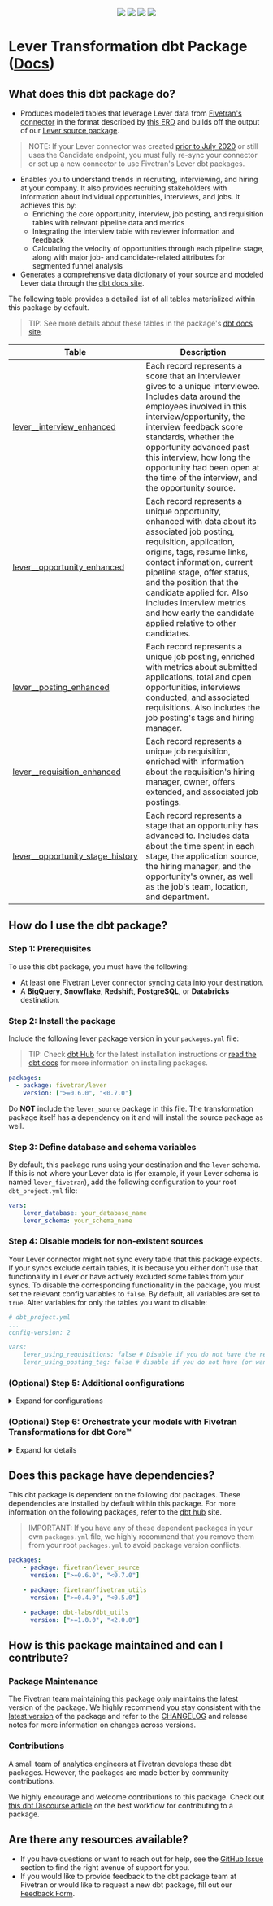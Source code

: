 <p align="center">
    <a alt="License"
        href="https://github.com/fivetran/dbt_lever/blob/main/LICENSE">
        <img src="https://img.shields.io/badge/License-Apache%202.0-blue.svg" /></a>
    <a alt="dbt-core">
        <img src="https://img.shields.io/badge/dbt_Core™_version->=1.3.0_,<2.0.0-orange.svg" /></a>
    <a alt="Maintained?">
        <img src="https://img.shields.io/badge/Maintained%3F-yes-green.svg" /></a>
    <a alt="PRs">
        <img src="https://img.shields.io/badge/Contributions-welcome-blueviolet" /></a>
</p>

# Lever Transformation dbt Package ([Docs](https://fivetran.github.io/dbt_lever/))
## What does this dbt package do?
- Produces modeled tables that leverage Lever data from [Fivetran's connector](https://fivetran.com/docs/applications/lever) in the format described by [this ERD](https://fivetran.com/docs/applications/lever#schemainformation) and builds off the output of our [Lever source package](https://github.com/fivetran/dbt_lever_source).
> NOTE: If your Lever connector was created [prior to July 2020](https://fivetran.com/docs/applications/lever/changelog) or still uses the Candidate endpoint, you must fully re-sync your connector or set up a new connector to use Fivetran's Lever dbt packages.

- Enables you to understand trends in recruiting, interviewing, and hiring at your company. It also provides recruiting stakeholders with information about individual opportunities, interviews, and jobs. It achieves this by:
    - Enriching the core opportunity, interview, job posting, and requisition tables with relevant pipeline data and metrics
    - Integrating the interview table with reviewer information and feedback
    - Calculating the velocity of opportunities through each pipeline stage, along with major job- and candidate-related attributes for segmented funnel analysis
- Generates a comprehensive data dictionary of your source and modeled Lever data through the [dbt docs site](https://fivetran.github.io/dbt_lever/#!/overview).

<!--section=“lever_transformation_model"-->
The following table provides a detailed list of all tables materialized within this package by default.
> TIP: See more details about these tables in the package's [dbt docs site](https://fivetran.github.io/dbt_lever/#!/overview?g_v=1).


| **Table**                | **Description**                                                                                                                                |
| ------------------------ | ---------------------------------------------------------------------------------------------------------------------------------------------- |
| [lever__interview_enhanced](https://fivetran.github.io/dbt_lever/#!/model/model.lever.lever__interview_enhanced)             | Each record represents a score that an interviewer gives to a unique interviewee. Includes data around the employees involved in this interview/opportunity, the interview feedback score standards, whether the opportunity advanced past this interview, how long the opportunity had been open at the time of the interview, and the opportunity source. |
| [lever__opportunity_enhanced](https://fivetran.github.io/dbt_lever/#!/model/model.lever.lever__opportunity_enhanced)             | Each record represents a unique opportunity, enhanced with data about its associated job posting, requisition, application, origins, tags, resume links, contact information, current pipeline stage, offer status, and the position that the candidate applied for. Also includes interview metrics and how early the candidate applied relative to other candidates. |
| [lever__posting_enhanced](https://fivetran.github.io/dbt_lever/#!/model/model.lever.lever__posting_enhanced)             | Each record represents a unique job posting, enriched with metrics about submitted applications, total and open opportunities, interviews conducted, and associated requisitions. Also includes the job posting's tags and hiring manager. |
| [lever__requisition_enhanced](https://fivetran.github.io/dbt_lever/#!/model/model.lever.lever__requisition_enhanced)             | Each record represents a unique job requisition, enriched with information about the requisition's hiring manager, owner, offers extended, and associated job postings. |
| [lever__opportunity_stage_history](https://fivetran.github.io/dbt_lever/#!/model/model.lever.lever__opportunity_stage_history)             | Each record represents a stage that an opportunity has advanced to. Includes data about the time spent in each stage, the application source, the hiring manager, and the opportunity's owner, as well as the job's team, location, and department. |

<!--section-end-->

## How do I use the dbt package?

### Step 1: Prerequisites
To use this dbt package, you must have the following:

- At least one Fivetran Lever connector syncing data into your destination.
- A **BigQuery**, **Snowflake**, **Redshift**, **PostgreSQL**, or **Databricks** destination.

### Step 2: Install the package
Include the following lever package version in your `packages.yml` file:
> TIP: Check [dbt Hub](https://hub.getdbt.com/) for the latest installation instructions or [read the dbt docs](https://docs.getdbt.com/docs/package-management) for more information on installing packages.
```yaml
packages:
  - package: fivetran/lever
    version: [">=0.6.0", "<0.7.0"]
```

Do **NOT** include the `lever_source` package in this file. The transformation package itself has a dependency on it and will install the source package as well.

### Step 3: Define database and schema variables
By default, this package runs using your destination and the `lever` schema. If this is not where your Lever data is (for example, if your Lever schema is named `lever_fivetran`), add the following configuration to your root `dbt_project.yml` file:

```yml
vars:
    lever_database: your_database_name
    lever_schema: your_schema_name 
```
### Step 4: Disable models for non-existent sources
Your Lever connector might not sync every table that this package expects. If your syncs exclude certain tables, it is because you either don't use that functionality in Lever or have actively excluded some tables from your syncs. To disable the corresponding functionality in the package, you must set the relevant config variables to `false`. By default, all variables are set to `true`. Alter variables for only the tables you want to disable:

```yml
# dbt_project.yml
...
config-version: 2

vars:
    lever_using_requisitions: false # Disable if you do not have the requisition table, or if you do not want requisition related metrics reported
    lever_using_posting_tag: false # disable if you do not have (or want) the postings tag table
```
### (Optional) Step 5: Additional configurations

<details><summary>Expand for configurations</summary>

#### Passing Through Custom Requisition Columns
If you choose to include requisitions, the `REQUISITION` table may also have custom columns (all prefixed by `custom_field_`). To pass these columns through to the [enhanced requisition model](https://github.com/fivetran/dbt_lever/blob/master/models/lever__requisition_enhanced.sql), add the following variable to your `dbt_project.yml` file:

```yml
# dbt_project.yml

...
config-version: 2

vars:
    lever_requisition_passthrough_columns: ['the', 'list', 'of', 'fields']
```

#### Change the build schema
By default, this package builds the Lever staging models within a schema titled (`<target_schema>` + `_stg_lever`) and your Lever modeling models within a schema titled (`<target_schema>` + `_lever`) in your destination. If this is not where you would like your Lever data to be written to, add the following configuration to your root `dbt_project.yml` file:

```yml
models:
    lever_source:
      +schema: my_new_schema_name # leave blank for just the target_schema
    lever:
      +schema: my_new_schema_name # leave blank for just the target_schema
```
    
#### Change the source table references
If an individual source table has a different name than the package expects, add the table name as it appears in your destination to the respective variable:

> IMPORTANT: See this project's [`dbt_project.yml`](https://github.com/fivetran/dbt_lever_source/blob/main/dbt_project.yml) variable declarations to see the expected names.

```yml
vars:
    lever_<default_source_table_name>_identifier: your_table_name 
```

### Leveraging Legacy Connector Table Names
For Fivetran Lever connectors created on or after July 27, 2024, the `USER` and `INTERVIEWER_USER` source tables have been renamed to `USERS` and `INTERVIEW_USER`, respectively. This package now prioritizes the `USERS` and `INTERVIEW_USER` tables if available, falling back to `USER` and `INTERVIEWER_USER` if not.

To continue using the `USER` and/or `INTERVIEWER_USER` tables, set the variables `lever__using_users` and/or `lever__using_interview_user` to false in your `dbt_project.yml`.
```yml
vars:
    lever__using_users: false # Default is true to use USERS. Set to false to use USER.
    lever__using_interview_user: false # Default is true to use INTERVIEW_USER. Set to false to use INTERVIEWER_USER.
```

### Union multiple connectors
If you have multiple lever connectors in Fivetran and would like to use this package on all of them simultaneously, we have provided functionality to do so. The package will union all of the data together and pass the unioned table into the transformations. You will be able to see which source it came from in the `source_relation` column of each model. To use this functionality, you will need to set either the `lever_union_schemas` OR `lever_union_databases` variables (cannot do both) in your root `dbt_project.yml` file:

```yml
vars:
    lever_union_schemas: ['lever_usa','lever_canada'] # use this if the data is in different schemas/datasets of the same database/project
    lever_union_databases: ['lever_usa','lever_canada'] # use this if the data is in different databases/projects but uses the same schema name
```
Please be aware that the native `source.yml` connection set up in the package will not function when the union schema/database feature is utilized. Although the data will be correctly combined, you will not observe the sources linked to the package models in the Directed Acyclic Graph (DAG). This happens because the package includes only one defined `source.yml`.

To connect your multiple schema/database sources to the package models, follow the steps outlined in the [Union Data Defined Sources Configuration](https://github.com/fivetran/dbt_fivetran_utils/tree/releases/v0.4.latest#union_data-source) section of the Fivetran Utils documentation for the union_data macro. This will ensure a proper configuration and correct visualization of connections in the DAG.

</details>

### (Optional) Step 6: Orchestrate your models with Fivetran Transformations for dbt Core™
<details><summary>Expand for details</summary>
<br>
    
Fivetran offers the ability for you to orchestrate your dbt project through [Fivetran Transformations for dbt Core™](https://fivetran.com/docs/transformations/dbt). Learn how to set up your project for orchestration through Fivetran in our [Transformations for dbt Core setup guides](https://fivetran.com/docs/transformations/dbt#setupguide).
</details>

## Does this package have dependencies?
This dbt package is dependent on the following dbt packages. These dependencies are installed by default within this package. For more information on the following packages, refer to the [dbt hub](https://hub.getdbt.com/) site.
> IMPORTANT: If you have any of these dependent packages in your own `packages.yml` file, we highly recommend that you remove them from your root `packages.yml` to avoid package version conflicts.
    
```yml
packages:
    - package: fivetran/lever_source
      version: [">=0.6.0", "<0.7.0"]

    - package: fivetran/fivetran_utils
      version: [">=0.4.0", "<0.5.0"]

    - package: dbt-labs/dbt_utils
      version: [">=1.0.0", "<2.0.0"]
```
## How is this package maintained and can I contribute?
### Package Maintenance
The Fivetran team maintaining this package _only_ maintains the latest version of the package. We highly recommend you stay consistent with the [latest version](https://hub.getdbt.com/fivetran/lever/latest/) of the package and refer to the [CHANGELOG](https://github.com/fivetran/dbt_lever/blob/main/CHANGELOG.md) and release notes for more information on changes across versions.

### Contributions
A small team of analytics engineers at Fivetran develops these dbt packages. However, the packages are made better by community contributions.

We highly encourage and welcome contributions to this package. Check out [this dbt Discourse article](https://discourse.getdbt.com/t/contributing-to-a-dbt-package/657) on the best workflow for contributing to a package.

## Are there any resources available?
- If you have questions or want to reach out for help, see the [GitHub Issue](https://github.com/fivetran/dbt_lever/issues/new/choose) section to find the right avenue of support for you.
- If you would like to provide feedback to the dbt package team at Fivetran or would like to request a new dbt package, fill out our [Feedback Form](https://www.surveymonkey.com/r/DQ7K7WW).
